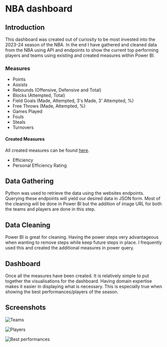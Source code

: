 # NBA dashboard

## Introduction

This dashboard was created out of curiosity to be most invested into the 2023-24 season of the NBA. In the end I have gathered and cleaned data from the NBA using API and endpoints to show the current top performing players and teams using existing and created measures within Power BI.

### Measures

- Points
- Assists
- Rebounds (Offensive, Defensive and Total)
- Blocks (Attempted, Total)
- Field Goals (Made, Attempted, 3's Made, 3' Attempted, %)
- Free Throws (Made, Attempted, %)
- Games Played 
- Fouls
- Steals
- Turnovers

#### Created Measures 

All created measures can be found [here](<https://en.wikipedia.org/wiki/Efficiency_(basketball)>).

- Efficiency
- Personal Efficiency Rating

## Data Gathering

Python was used to retrieve the data using the websites endpoints. Querying these endpoints will yield our desired data in JSON form. Most of the cleaning will be done in Power BI but the addition of image URL for both the teams and players are done in this step.

## Data Cleaning

Power BI is great for cleaning. Having the power steps very advantageous when wanting to remove steps while keep future steps in place. I frequently used this and created the additional measures in power query.

## Dashboard

Once all the measures have been created. It is relatively simple to put together the visualisations for the dashboard. Having domain expertise makes it easier in displaying what is necessary. This is especially true when showing the best performances/players of the season. 

## Screenshots

![Teams](https://github.com/Haliacal/NBA-Dashboard/assets/36955979/bdf3d636-2ea0-4da9-8265-0b1bd37cbd91)

![Players](https://github.com/Haliacal/NBA-Dashboard/assets/36955979/42a7adb1-741d-4cb9-b3f6-2e96fad0402d)

![Best performances](https://github.com/Haliacal/NBA-Dashboard/assets/36955979/8addcec3-8a64-457f-8b71-9cf7b2f3237e)
